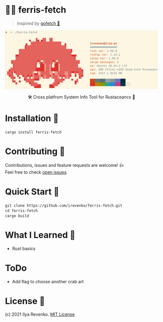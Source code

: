 # 🎨🦀 ferris-fetch
> Inspired by <a href="https://github.com/Gyro7/gofetch">gofetch 💖</a>

<p align="center"><img src="preview.png" width="800"></p>
<p align="center">🛠️ Cross platfrom System Info Tool for Rustaceancs 🦀</p>


# Installation 🔨
```cargo install ferris-fetch``` <br>

# Contributing 🤝
Contributions, issues and feature requests are welcome! 👍 <br>
Feel free to check [open issues](https://github.com/irevenko/ferris-fetch/issues).

# Quick Start 🚀
```git clone https://github.com/irevenko/ferris-fetch.git``` <br>
```cd ferris-fetch``` <br>
```cargo build``` <br>

# What I Learned 🧠
- Rust basics

# ToDo
- Add flag to choose another crab art

# License 📑 
(c) 2021 Ilya Revenko. [MIT License](https://tldrlegal.com/license/mit-license)
